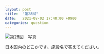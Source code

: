 ```yaml
---
layout: post
title:  "第28回"
date:   2021-08-02 17:40:00 +0900
categories: question
---
```


![第28回　写真](/kokodoko/images/q28.jpg)

日本国内のどこかです。施設名で答えてください。